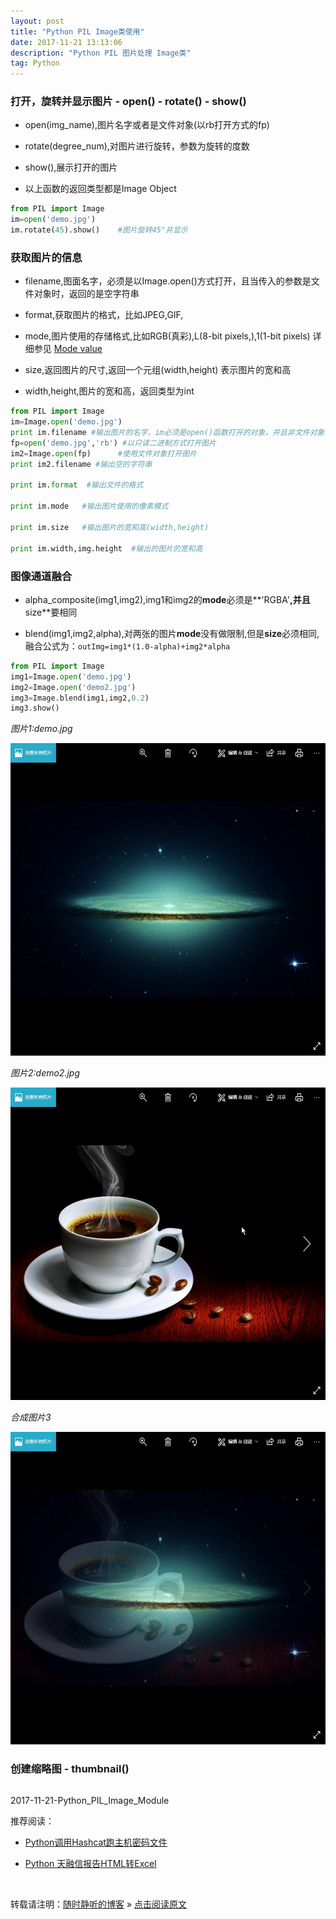 ```yaml
--- 
layout: post
title: "Python PIL Image类使用"
date: 2017-11-21 13:13:06 
description: "Python PIL 图片处理 Image类"
tag: Python
---
```


### 打开，旋转并显示图片 - open() - rotate() - show()


- open(img_name),图片名字或者是文件对象(以rb打开方式的fp)

- rotate(degree_num),对图片进行旋转，参数为旋转的度数

- show(),展示打开的图片

- 以上函数的返回类型都是Image Object

```Python
from PIL import Image
im=open('demo.jpg')
im.rotate(45).show()    #图片旋转45°并显示
```

### 获取图片的信息 

- filename,图面名字，必须是以Image.open()方式打开，且当传入的参数是文件对象时，返回的是空字符串

- format,获取图片的格式，比如JPEG,GIF,

- mode,图片使用的存储格式,比如RGB(真彩),L(8-bit pixels,),1(1-bit pixels) 详细参见 [Mode value](http://pillow.readthedocs.io/en/latest/handbook/concepts.html#concept-modes)

- size,返回图片的尺寸,返回一个元组(width,height) 表示图片的宽和高

- width,height,图片的宽和高，返回类型为int

```Python
from PIL import Image
im=Image.open('demo.jpg')
print im.filename #输出图片的名字，im必须是open()函数打开的对象，并且非文件对象打开的方式
fp=open('demo.jpg','rb') #以只读二进制方式打开图片
im2=Image.open(fp)      #使用文件对象打开图片
print im2.filename #输出空的字符串

print im.format  #输出文件的格式

print im.mode   #输出图片使用的像素模式

print im.size   #输出图片的宽和高(width,height)

print im.width,img.height  #输出的图片的宽和高

```

### 图像通道融合

- alpha_composite(img1,img2),img1和img2的**mode**必须是**'RGBA'**,并且**size**要相同

- blend(img1,img2,alpha),对两张的图片**mode**没有做限制,但是**size**必须相同,融合公式为：`outImg=img1*(1.0-alpha)+img2*alpha`

```Python
from PIL import Image
img1=Image.open('demo.jpg')
img2=Image.open('demo2.jpg')
img3=Image.blend(img1,img2,0.2)
img3.show()
```
*图片1:demo.jpg*

<img src="/images/posts/Python/PIL/demo.jpg" height="500" width="800">

*图片2:demo2.jpg*

<img src="/images/posts/Python/PIL/demo2.jpg" height="500" width="800">

*合成图片3*

<img src="/images/posts/Python/PIL/blend.jpg" height="500" width="800">


### 创建缩略图 - thumbnail()

```Python


```

















2017-11-21-Python_PIL_Image_Module


推荐阅读：

- [Python调用Hashcat跑主机密码文件](http://ssjt21.github.io/2017/11/Python_Hashcatshell/)

- [Python 天融信报告HTML转Excel](http://ssjt21.github.io/2017/11/Python_HtmltoExcel/)

<br>

转载请注明：[随时静听的博客](http://ssjt21.github.io) » [点击阅读原文](https://ssjt21.github.io/2017/11/Python_PIL_Image_Module/)